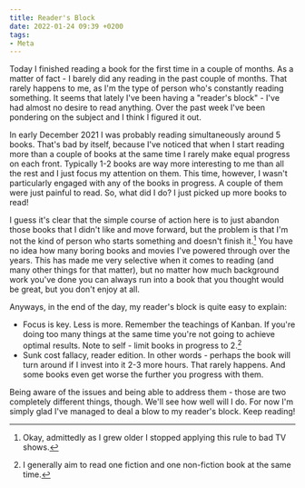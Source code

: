 ```yaml
---
title: Reader's Block
date: 2022-01-24 09:39 +0200
tags:
- Meta
---
```


Today I finished reading a book for the first time in a couple of months.
As a matter of fact - I barely did any reading in the past couple of months.
That rarely happens to me, as I'm the type of person who's constantly reading something. It seems that lately I've been having a "reader's block" - I've had almost no desire to read anything. Over the past week I've been
pondering on the subject and I think I figured it out.

In early December 2021 I was probably reading simultaneously around 5 books. That's bad by itself, because I've noticed that when I start reading more than a couple of books at the same time I rarely make equal progress on each front. Typically 1-2 books are way more interesting to me than all the rest and I just focus my attention on them. This time, however, I wasn't particularly engaged with any of the books in progress. A couple of them were just painful to read. So, what did I do? I just picked up more books to read!

I guess it's clear that the simple course of action here is to just abandon those books that I didn't like and move forward, but the problem is that I'm not the kind of person who starts something and doesn't finish it.[^1] You have no idea how many boring books and movies I've powered through over the years. This has made me very selective when it comes to reading (and many other things for that matter), but no matter how much background work you've done you can always run into a book that you thought would be great, but you don't enjoy at all.

Anyways, in the end of the day, my reader's block is quite easy to explain:

- Focus is key. Less is more. Remember the teachings of Kanban. If you're doing too many things at the same time you're not going to achieve optimal results. Note to self - limit books in progress to 2.[^2]
- Sunk cost fallacy, reader edition. In other words - perhaps the book will turn around if I invest into it 2-3 more hours. That rarely happens. And some books even get worse the further you progress with them.

Being aware of the issues and being able to address them - those are two completely different things, though. We'll see how well will I do. For now I'm simply glad I've managed to deal a blow to my reader's block. Keep reading!

[^1]: Okay, admittedly as I grew older I stopped applying this rule to bad TV shows.
[^2]: I generally aim to read one fiction and one non-fiction book at the same time.
